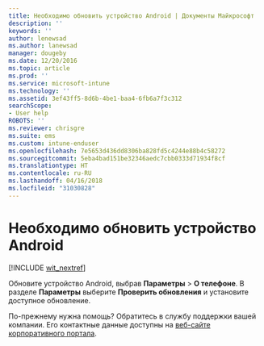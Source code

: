 ```yaml
---
title: Необходимо обновить устройство Android | Документы Майкрософт
description: ''
keywords: ''
author: lenewsad
ms.author: lanewsad
manager: dougeby
ms.date: 12/20/2016
ms.topic: article
ms.prod: ''
ms.service: microsoft-intune
ms.technology: ''
ms.assetid: 3ef43ff5-8d6b-4be1-baa4-6fb6a7f3c312
searchScope:
- User help
ROBOTS: ''
ms.reviewer: chrisgre
ms.suite: ems
ms.custom: intune-enduser
ms.openlocfilehash: 7e5653d436dd8306ba828fd5c4244e88b4c58272
ms.sourcegitcommit: 5eba4bad151be32346aedc7cbb0333d71934f8cf
ms.translationtype: HT
ms.contentlocale: ru-RU
ms.lasthandoff: 04/16/2018
ms.locfileid: "31030828"
---
```

# <a name="you-need-to-update-your-android-device"></a>Необходимо обновить устройство Android

[!INCLUDE [wit_nextref](includes/end-user-os-update-guidance.md)]

Обновите устройство Android, выбрав **Параметры** > **О телефоне**. В разделе __Параметры__ выберите __Проверить обновления__ и установите доступное обновление.

По-прежнему нужна помощь? Обратитесь в службу поддержки вашей компании. Его контактные данные доступны на [веб-сайте корпоративного портала](https://portal.manage.microsoft.com#HelpDeskDialog).
